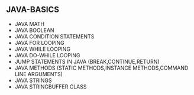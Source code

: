 ## JAVA-BASICS
* JAVA MATH    
* JAVA BOOLEAN  
* JAVA CONDITION STATEMENTS  
* JAVA FOR LOOPING    
* JAVA WHILE LOOPING   
* JAVA DO-WHILE LOOPING 
* JUMP STATEMENTS IN JAVA (BREAK,CONTINUE,RETURN)   
* JAVA METHODS (STATIC METHODS,INSTANCE METHODS,COMMAND LINE ARGUMENTS)
* JAVA STRINGS  
* JAVA STRINGBUFFER CLASS 
      
   
  
